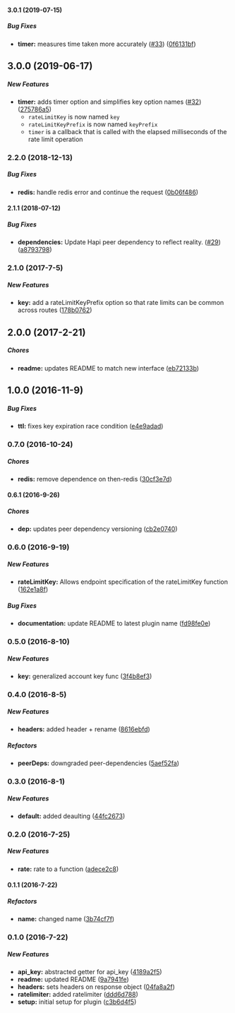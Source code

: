 #### 3.0.1 (2019-07-15)

##### Bug Fixes

* **timer:**  measures time taken more accurately ([#33](https://github.com/lob/hapi-rate-limiter/pull/33)) ([0f6131bf](https://github.com/lob/hapi-rate-limiter/commit/0f6131bfac8ff3533bd96533ddb7bcdc76f2655d))

## 3.0.0 (2019-06-17)

##### New Features

* **timer:**  adds timer option and simplifies key option names ([#32](https://github.com/lob/hapi-rate-limiter/pull/32)) ([275786a5](https://github.com/lob/hapi-rate-limiter/commit/275786a5cfb31863f3ddbb4c055f58fc46489b7f))
  * `rateLimitKey` is now named `key`
  * `rateLimitKeyPrefix` is now named `keyPrefix`
  * `timer` is a callback that is called with the elapsed milliseconds of
    the rate limit operation

### 2.2.0 (2018-12-13)

##### Bug Fixes

* **redis:**  handle redis error and continue the request ([0b06f486](https://github.com/lob/hapi-rate-limiter/commit/0b06f486d717ab32d12b7bf61aa62d53352714e8))

#### 2.1.1 (2018-07-12)

##### Bug Fixes

* **dependencies:**  Update Hapi peer dependency to reflect reality. ([#29](https://github.com/lob/hapi-rate-limiter/pull/29)) ([a8793798](https://github.com/lob/hapi-rate-limiter/commit/a8793798c12405048e860c89c43eab9518ba2c1b))

### 2.1.0 (2017-7-5)

##### New Features

* **key:** add a rateLimitKeyPrefix option so that rate limits can be common across routes ([178b0762](https://github.com/lob/hapi-rate-limiter/commit/178b07626beb879b4bf100fdd0fcb20ab1a331d4))

## 2.0.0 (2017-2-21)

##### Chores

* **readme:** updates README to match new interface ([eb72133b](https://github.com/lob/hapi-rate-limiter/commit/eb72133bd042f917e8a931612ea4180546be0a36))

## 1.0.0 (2016-11-9)

##### Bug Fixes

* **ttl:** fixes key expiration race condition ([e4e9adad](https://github.com/lob/hapi-rate-limiter/commit/e4e9adad37f0b1dceced19039bb52b726ceafd5b))

### 0.7.0 (2016-10-24)

##### Chores

* **redis:** remove dependence on then-redis ([30cf3e7d](https://github.com/lob/hapi-rate-limiter/commit/30cf3e7d7a2e666b23a806f3bc4e7cbf35914907))

#### 0.6.1 (2016-9-26)

##### Chores

* **dep:** updates peer dependency versioning ([cb2e0740](https://github.com/lob/hapi-rate-limiter/commit/cb2e0740b0274759beeb1c479a5e73db1a8a4cc4))

### 0.6.0 (2016-9-19)

##### New Features

* **rateLimitKey:** Allows endpoint specification of the rateLimitKey function ([162e1a8f](https://github.com/lob/hapi-rate-limiter/commit/162e1a8f536e840e522dbcb9944d18cc1932feed))

##### Bug Fixes

* **documentation:** update README to latest plugin name ([fd98fe0e](https://github.com/lob/hapi-rate-limiter/commit/fd98fe0e355486fd1932353cfca6259ca9eb3b90))

### 0.5.0 (2016-8-10)

##### New Features

* **key:** generalized account key func ([3f4b8ef3](https://github.com/lob/hapi-rate-limit/commit/3f4b8ef3dfa6c9455093a79c3ae9b419ee994309))

### 0.4.0 (2016-8-5)

##### New Features

* **headers:** added header + rename ([8616ebfd](https://github.com/lob/hapi-rate-limit/commit/8616ebfd4a3668515ec41d05f7422df73d309cec))

##### Refactors

* **peerDeps:** downgraded peer-dependencies ([5aef52fa](https://github.com/lob/hapi-rate-limit/commit/5aef52fa2f63f549de50b799ed33c351cce93092))

### 0.3.0 (2016-8-1)

##### New Features

* **default:** added deaulting ([44fc2673](https://github.com/lob/hapi-rate-limit/commit/44fc267354033d97acbb86d302aa40e7140646a4))

### 0.2.0 (2016-7-25)

##### New Features

* **rate:** rate to a function ([adece2c8](https://github.com/lob/hapi-rate-limit/commit/adece2c8e8f6a2cf8666820feb3158d444aaf87f))

#### 0.1.1 (2016-7-22)

##### Refactors

* **name:** changed name ([3b74cf7f](https://github.com/lob/hapi-rate-limit/commit/3b74cf7fe99f79230c16191875f8b849914902a8))

### 0.1.0 (2016-7-22)

##### New Features

* **api_key:** abstracted getter for api_key ([4189a2f5](https://github.com/lob/hapi-rate-limit/commit/4189a2f5cd623db8b46d75ef6a7cd7428ac30dd5))
* **readme:** updated README ([9a7941fe](https://github.com/lob/hapi-rate-limit/commit/9a7941fe8f0c34b916a0634f0dc355e313477e11))
* **headers:** sets headers on response object ([04fa8a2f](https://github.com/lob/hapi-rate-limit/commit/04fa8a2f2904da1ea016b4383a7174213be90a96))
* **ratelimiter:** added ratelimiter ([ddd6d788](https://github.com/lob/hapi-rate-limit/commit/ddd6d788488c6d3bb30fac484c617ac124513e8e))
* **setup:** initial setup for plugin ([c3b6d4f5](https://github.com/lob/hapi-rate-limit/commit/c3b6d4f56dcbc60d70fbd407648ff30efdb42781))

